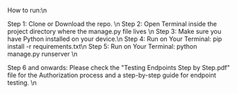 How to run:\n

Step 1: Clone or Download the repo. \n
Step 2: Open Terminal inside the project directory where the manage.py file lives \n
Step 3: Make sure you have Python installed on your device.\n
Step 4: Run on Your Terminal: pip install -r requirements.txt\n
Step 5:  Run on Your Terminal: python manage.py runserver \n

Step 6 and onwards: Please check the "Testing Endpoints Step by Step.pdf" file for the Authorization process and a step-by-step guide for endpoint testing. \n
